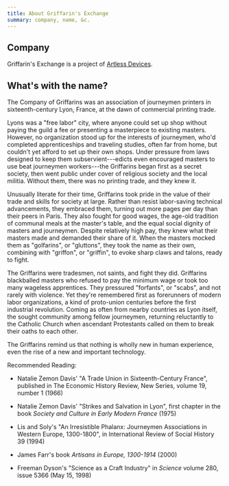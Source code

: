 ```yaml
---
title: About Griffarin's Exchange
summary: company, name, &c.
---
```


## Company

Griffarin's Exchange is a project of [Artless Devices](https://artlessdevices.com).

## What's with the name?

The Company of Griffarins was an association of journeymen printers in sixteenth-century Lyon, France, at the dawn of commercial printing trade.

Lyons was a "free labor" city, where anyone could set up shop without paying the guild a fee or presenting a masterpiece to existing masters.  However, no organization stood up for the interests of journeymen, who'd completed apprenticeships and traveling studies, often far from home, but couldn't yet afford to set up their own shops.  Under pressure from laws designed to keep them subservient---edicts even encouraged masters to use beat journeymen workers---the Griffarins began first as a secret society, then went public under cover of religious society and the local militia.  Without them, there was no printing trade, and they knew it.

Unusually literate for their time, Griffarins took pride in the value of their trade and skills for society at large.  Rather than resist labor-saving technical advancements, they embraced them, turning out more pages per day than their peers in Paris.  They also fought for good wages, the age-old tradition of communal meals at the master's table, and the equal social dignity of masters and journeymen.  Despite relatively high pay, they knew what their masters made and demanded their share of it.  When the masters mocked them as "golfarins", or "gluttons", they took the name as their own, combining with "griffon", or "griffin", to evoke sharp claws and talons, ready to fight.

The Griffarins were tradesmen, not saints, and fight they did.  Griffarins blackballed masters who refused to pay the minimum wage or took too many wageless apprentices.  They pressured "forfants", or "scabs", and not rarely with violence.  Yet they're remembered first as forerunners of modern labor organizations, a kind of proto-union centuries before the first industrial revolution.  Coming as often from nearby countries as Lyon itself, the sought community among fellow journeymen, returning reluctantly to the Catholic Church when ascendant Protestants called on them to break their oaths to each other.

The Griffarins remind us that nothing is wholly new in human experience, even the rise of a new and important technology.

Recommended Reading:

- Natalie Zemon Davis' "A Trade Union in Sixteenth-Century France", published in The Economic History Review, New Series, volume 19, number 1 (1966)

- Natalie Zemon Davis' "Strikes and Salvation in Lyon", first chapter in the book _Society and Culture in Early Modern France_ (1975)

- Lis and Soly's "An Irresistible Phalanx: Journeymen Associations in Western Europe, 1300-1800", in International Review of Social History 39 (1994)

- James Farr's book _Artisans in Europe, 1300-1914_ (2000)

- Freeman Dyson's "Science as a Craft Industry" in _Science_ volume 280, issue 5366 (May 15, 1998)
